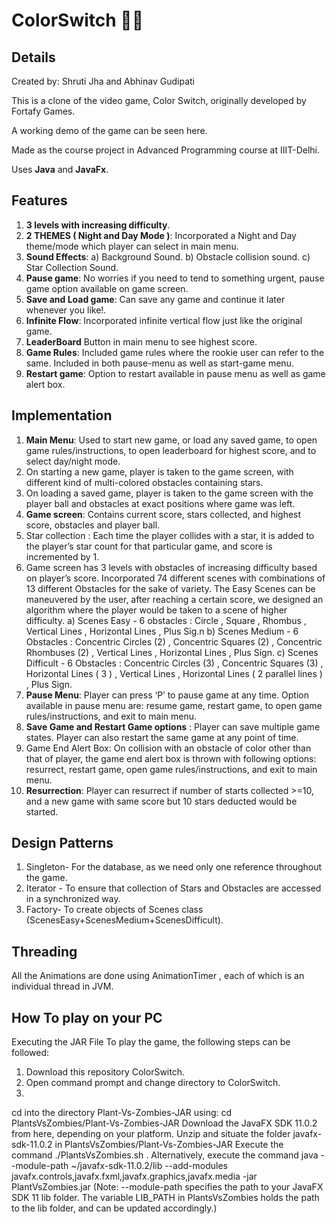 # ColorSwitch 🌈🌈

## Details

Created by: Shruti Jha and Abhinav Gudipati

This is a clone of the video game, Color Switch, originally developed by Fortafy Games.

A working demo of the game can be seen here.

Made as the course project in Advanced Programming course at IIIT-Delhi.

Uses **Java** and **JavaFx**.

## Features

1) **3 levels with increasing difficulty**.
2) **2 THEMES ( Night and Day Mode )**: Incorporated a Night and Day theme/mode which player can select in main menu.
3) **Sound Effects**:
  a) Background Sound.
  b) Obstacle collision sound.
  c) Star Collection Sound.
4) **Pause game**:
   No worries if you need to tend to something urgent, pause game option available on game screen.
5) **Save and Load game**:
   Can save any game and continue it later whenever you like!.
6) **Infinite Flow**:
   Incorporated infinite vertical flow just like the original game.
7) **LeaderBoard**
   Button in main menu to see highest score.
8) **Game Rules**:
   Included game rules where the rookie user can refer to the same. Included in both pause-menu as well as start-game menu.
9) **Restart game**:
   Option to restart available in pause menu as well as game alert box.


## Implementation

 1) **Main Menu**: Used to start new game, or load any saved game, to open game rules/instructions, to open leaderboard for highest score, and
   to select day/night mode.
 2) On starting a new game, player is taken to the game screen, with different kind of multi-colored obstacles containing stars.
 3) On loading a saved game, player is taken to the game screen with the player ball and obstacles at exact positions where game was left.
 4) **Game screen**: Contains current score, stars collected, and highest score, obstacles and player ball.
 5) Star collection : Each time the player collides with a star, it is added to the player’s star count for that particular game, and score is
 incremented by 1.
 6) Game screen has 3 levels with obstacles of increasing difficulty based on player’s score. Incorporated 74 different scenes with combinations of 13 different
   Obstacles for the sake of variety. The Easy Scenes can be maneuvered by the user, after reaching a certain score, we designed an algorithm where the player would be taken to    a scene of higher difficulty.
   a) Scenes Easy - 6 obstacles : Circle , Square , Rhombus , Vertical Lines , Horizontal Lines , Plus Sig.n
   b) Scenes Medium - 6 Obstacles : Concentric Circles (2) , Concentric Squares (2) , Concentric Rhombuses (2) , Vertical Lines ,
   Horizontal Lines , Plus Sign.
   c) Scenes Difficult - 6 Obstacles : Concentric Circles (3) , Concentric Squares (3) , Horizontal Lines ( 3 ) , Vertical Lines , Horizontal
   Lines ( 2 parallel lines ) , Plus Sign.
 7) **Pause Menu**: Player can press ‘P’ to pause game at any time. Option available in pause menu are: resume game, restart game, to open
 game rules/instructions, and exit to main menu.
 8) **Save Game and Restart Game options** : Player can save multiple game states. Player can also restart the same game at any point of time.
 9) Game End Alert Box: On collision with an obstacle of color other than that of player, the game end alert box is thrown with following
 options: resurrect, restart game, open game rules/instructions, and exit to main menu.
 10) **Resurrection**: Player can resurrect if number of starts collected >=10, and a new game with same score but 10 stars deducted would be
 started.
 
 ## Design Patterns
 
 1) Singleton- For the database, as we need only one reference throughout the game.
 2) Iterator - To ensure that collection of Stars and Obstacles are accessed in a synchronized way.
 3) Factory- To create objects of Scenes class (ScenesEasy+ScenesMedium+ScenesDifficult).
 
 ## Threading 
 All the Animations are done using AnimationTimer , each of which is an individual thread in JVM.
 
 ## How To play on your PC

 Executing the JAR File
 To play the game, the following steps can be followed:

 1) Download this repository ColorSwitch.
 2) Open command prompt and change directory to ColorSwitch.
 3) 
cd into the directory Plant-Vs-Zombies-JAR using: cd PlantsVsZombies/Plant-Vs-Zombies-JAR
Download the JavaFX SDK 11.0.2 from here, depending on your platform. Unzip and situate the folder javafx-sdk-11.0.2 in PlantsVsZombies/Plant-Vs-Zombies-JAR
Execute the command ./PlantsVsZombies.sh . Alternatively, execute the command java --module-path ~/javafx-sdk-11.0.2/lib --add-modules javafx.controls,javafx.fxml,javafx.graphics,javafx.media -jar PlantVsZombies.jar
(Note: --module-path specifies the path to your JavaFX SDK 11 lib folder. The variable LIB_PATH in PlantsVsZombies holds the path to the lib folder, and can be updated accordingly.)

